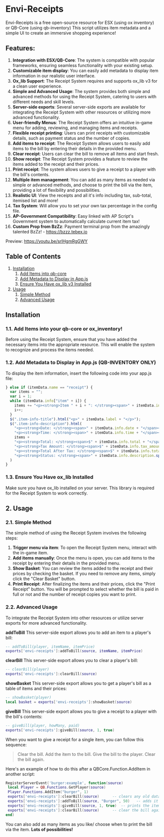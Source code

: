 # Envi-Receipts

Envi-Receipts is a free open-source resource for ESX (using ox inventory) or QB-Core (using qb-inventory)
This script utilizes item metadata and a simple UI to create an immersive shopping experience!

## Features:

1. **Integration with ESX/QB-Core**: The system is compatible with popular frameworks, ensuring seamless functionality with your existing setup.
2. **Customizable item display**: You can easily add metadata to display item information in our realistic user interface.
3. **Ox_lib Support**: The Receipt System requires and supports ox_lib v3 for a clean user experience.
4. **Simple and Advanced Usage**: The system provides both simple and advanced methods for using the Receipt System, catering to users with different needs and skill levels.
5. **Server-side exports**: Several server-side exports are available for integrating the Receipt System with other resources or utilizing more advanced functionality.
6. **User-friendly Menus**: The Receipt System offers an intuitive in-game menu for adding, reviewing, and managing items and receipts.
7. **Flexible receipt printing**: Users can print receipts with customizable details, such as payment status and the number of copies.
8. **Add items to receipt**: The Receipt System allows users to easily add items to the bill by entering their details in the provided menu.
9. **Clear receipt**: Users can clear the bill to remove all items and start fresh.
10. **Show receipt**: The Receipt System provides a feature to review the items added to the receipt and their prices.
11. **Print receipt**: The system allows users to give a receipt to a player with the bill's contents.
12. **Multiple item management**: You can add as many items as needed via simple or advanced methods, and choose to print the bill via the item, providing a lot of flexibility and possibilities.
13. **Realistic UI**: View the receipts and all it's info including tax, sub-total, itemised list and more!
14. **Tax System**: Will allow you to set your own tax percentage in the config file.
15. **AP-Government Compatibility**: Easy linked with AP Script's Government system to automatically calculate current item tax!
16. **Custom Prop from BzZz**: Payment terminal prop from the amazingly talented BzZz! - https://bzzz.tebex.io


Preview:
https://youtu.be/srlHgmRgGWY

## Table of Contents

1. [Installation](#installation)
    1. [Add Items into qb-core](#11-add-items-into-qb-core)
    2. [Add Metadata to Display in App.js](#12-add-metadata-to-display-in-appjs)
    3. [Ensure You Have ox_lib v3 Installed](#13-ensure-you-have-ox_lib-v3-installed)
2. [Usage](#usage)
    1. [Simple Method](#21-simple-method)
    2. [Advanced Usage](#22-advanced-usage)

## Installation

### 1.1. Add Items into your qb-core or ox_inventory!

Before using the Receipt System, ensure that you have added the necessary items into the appropriate resource. This will enable the system to recognize and process the items needed.

### 1.2. Add Metadata to Display in App.js **(QB-INVENTORY ONLY)**

To display the item information, insert the following code into your app.js file:

```js
} else if (itemData.name == "receipt") {
  var items = "";
  var i = 1;
  while (itemData.info["item" + i]) {
    items += "<p><strong>Item " + i + ": </strong><span>" + itemData.info["item" + i] + " - $" + itemData.info["price" + i] + "</span></p>";
    i++;
  }
  $(".item-info-title").html("<p>" + itemData.label + "</p>");
  $(".item-info-description").html(
    "<p><strong>Date: </strong><span>" + itemData.info.date + "</span></p>" +
    "<p><strong>Time: </strong><span>" + itemData.info.time + "</span></p>" +
    items +
    "<p><strong>Total: </strong><span>$" + itemData.info.total + "</span></p>" +
    "<p><strong>Tax Amount: </strong><span>$" + itemData.info.tax_amount + "</span></p>" +
    "<p><strong>Total After Tax: </strong><span>$" + itemData.info.total_after_tax + "</span></p>" +
    "<p><strong>Status: </strong><span>" + itemData.info.description.split(' - ')[1] + "</span></p>"
  )
}
```

### 1.3. Ensure You Have ox_lib Installed

Make sure you have ox_lib installed on your server. This library is required for the Receipt System to work correctly.

## 2. Usage

### 2.1. Simple Method

The simple method of using the Receipt System involves the following steps:

1. **Trigger menu via item**: To open the Receipt System menu, interact with the in-game item.
2. **Add items manually**: Once the menu is open, you can add items to the receipt by entering their details in the provided menu.
3. **Show Basket**: You can review the items added to the receipt and their prices by checking the basket. If you need to remove any items, simply click the "Clear Basket" button.
4. **Print Receipt**: After finalizing the items and their prices, click the "Print Receipt" button. You will be prompted to select whether the bill is paid in full or not and the number of receipt copies you want to print.

### 2.2. Advanced Usage

To integrate the Receipt System into other resources or utilize server exports for more advanced functionality. 

**addToBill**
This server-side export allows you to add an item to a player's bill:

```lua
-- addToBill(player, itemName, itemPrice)
exports['envi-receipts']:addToBill(source, itemName, itemPrice)
```


**clearBill**
This server-side export allows you to clear a player's bill:

```lua
-- clearBill(player)
exports['envi-receipts']:clearBill(source)
```


**showBasket**
This server-side export allows you to get a player's bill as a table of items and their prices:

```lua
-- showBasket(player)
local basket = exports['envi-receipts']:showBasket(source)
```


**giveBill**
This server-side export allows you to give a receipt to a player with the bill's contents:

```lua
-- giveBill(player, howMany, paid)
exports['envi-receipts']:giveBill(source, 1, true)
```


When you want to give a receipt for a single item, you can follow this sequence:
> Clear the bill.
> Add the item to the bill.
> Give the bill to the player.
> Clear the bill again.


Here's an example of how to do this after a QBCore.Function.AddItem in another script:

```lua
RegisterServerEvent('burger:example', function(source)
 local Player = QB.Functions.GetPlayer(source)
 Player.Functions.AddItem("burger", 1)
 exports['envi-receipts']:clearBill(source)      -- clears any old data
 exports['envi-receipts']:addToBill(source, "Burger", 50)   -- adds it to the total bill
 exports['envi-receipts']:giveBill(source, 1, true)  -- prints the items currently added and rewards receipt item
 exports['envi-receipts']:clearBill(source)      -- clear the bill again for good measure
end)
```

You can also add as many items as you like/ choose when to print the bill via the item. 
**Lots of possibilities!** 
